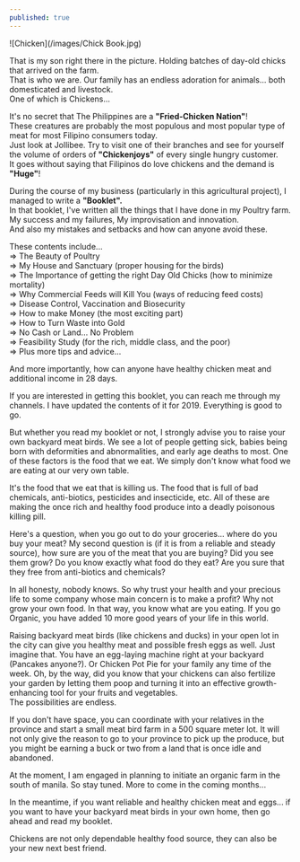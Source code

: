 ```yaml
---
published: true
---
```

![Chicken](/images/Chick Book.jpg)

That is my son right there in the picture. Holding batches of day-old chicks that arrived on the farm.   
That is who we are. Our family has an endless adoration for animals... both domesticated and livestock.   
One of which is Chickens...

It's no secret that The Philippines are a **"Fried-Chicken Nation"**!   
These creatures are probably the most populous and most popular type of meat for most Filipino consumers today.   
Just look at Jollibee. Try to visit one of their branches and see for yourself the volume of orders of **"Chickenjoys"** of every single hungry customer.   
It goes without saying that Filipinos do love chickens and the demand is **"Huge"**!

During the course of my business (particularly in this agricultural project), I managed to write a **"Booklet".**   
In that booklet, I've written all the things that I have done in my Poultry farm.   
My success and my failures, My improvisation and innovation.   
And also my mistakes and setbacks and how can anyone avoid these.

These contents include...   
=> The Beauty of Poultry   
=> My House and Sanctuary (proper housing for the birds)   
=> The Importance of getting the right Day Old Chicks (how to minimize mortality)   
=> Why Commercial Feeds will Kill You (ways of reducing feed costs)   
=> Disease Control, Vaccination and Biosecurity   
=> How to make Money (the most exciting part)   
=> How to Turn Waste into Gold   
=> No Cash or Land... No Problem   
=> Feasibility Study (for the rich, middle class, and the poor)   
=> Plus more tips and advice...


And more importantly, how can anyone have healthy chicken meat and additional income in 28 days.

If you are interested in getting this booklet, you can reach me through my channels. I have updated the contents of it for 2019. Everything is good to go.

But whether you read my booklet or not, I strongly advise you to raise your own backyard meat birds.
We see a lot of people getting sick, babies being born with deformities and abnormalities, and early age deaths to most. 
One of these factors is the food that we eat. We simply don't know what food we are eating at our very own table.

It's the food that we eat that is killing us. The food that is full of bad chemicals, anti-biotics, pesticides and insecticide, etc. 
All of these are making the once rich and healthy food produce into a deadly poisonous killing pill.

Here's a question, when you go out to do your groceries... where do you buy your meat? My second question is (if it is from a reliable and steady source), how sure are you of the meat that you are buying? Did you see them grow? Do you know exactly what food do they eat? Are you sure that they free from anti-biotics and chemicals?

In all honesty, nobody knows. So why trust your health and your precious life to some company whose main concern is to make a profit?
Why not grow your own food. In that way, you know what are you eating. 
If you go Organic, you have added 10 more good years of your life in this world. 

Raising backyard meat birds (like chickens and ducks) in your open lot in the city can give you healthy meat and possible fresh eggs as well. 
Just imagine that. You have an egg-laying machine right at your backyard (Pancakes anyone?). Or Chicken Pot Pie for your family any time of the week. 
Oh, by the way, did you know that your chickens can also fertilize your garden by letting them poop and turning it into an effective growth-enhancing tool for your fruits and vegetables.  
The possibilities are endless. 

If you don't have space, you can coordinate with your relatives in the province and start a small meat bird farm in a 500 square meter lot. 
It will not only give the reason to go to your province to pick up the produce, but you might be earning a buck or two from a land that is once idle and abandoned.

At the moment, I am engaged in planning to initiate an organic farm in the south of manila. So stay tuned. More to come in the coming months...

In the meantime, if you want reliable and healthy chicken meat and eggs... if you want to have your backyard meat birds in your own home, then go ahead and read my booklet.

Chickens are not only dependable healthy food source, they can also be your new next best friend.












